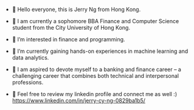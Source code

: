 - 👋 Hello everyone, this is Jerry Ng from Hong Kong. 

- 🏫 I am currently a sophomore BBA Finance and Computer Science student from the City University of Hong Kong. 

- 👀 I’m interested in finance and programming. 

- 🌱 I’m currently gaining hands-on experiences in machine learning and data analytics. 

- 💼 I am aspired to devote myself to a banking and finance career – a challenging career that combines both technical and interpersonal professions. 
     
- 📝 Feel free to review my linkedin profile and connect me as well :) 
      https://www.linkedin.com/in/jerry-cy-ng-0829ba1b5/



<!---
jerrycyng/jerrycyng is a ✨ special ✨ repository because its `README.md` (this file) appears on your GitHub profile.
You can click the Preview link to take a look at your changes.
--->
